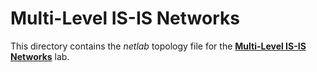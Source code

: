 # Multi-Level IS-IS Networks

This directory contains the *netlab* topology file for the
**[Multi-Level IS-IS Networks](../../docs/advanced/1-multilevel.md)** lab.
